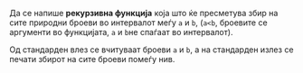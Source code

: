 Да се напише **рекурзивна функција** која што ќе пресметува збир на сите природни броеви во интервалот меѓу `а` и `b`, (`а<b`, броевите се аргументи во функцијата, `а` и `b`не спаѓаат во интервалот). 

Од стандарден влез се вчитуваат броеви `а` и `b`, а на стандарден излез се печати збирот на сите броеви помеѓу нив.